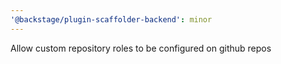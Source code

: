 ```yaml
---
'@backstage/plugin-scaffolder-backend': minor
---
```


Allow custom repository roles to be configured on github repos
